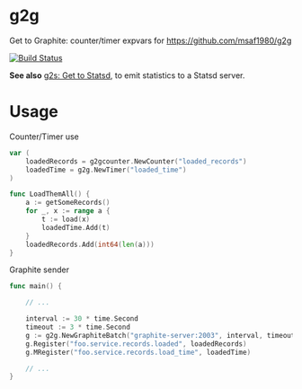 # g2g

Get to Graphite: counter/timer expvars for https://github.com/msaf1980/g2g

[![Build Status][1]][2]

[1]: https://secure.travis-ci.org/peterbourgon/g2g.png
[2]: http://www.travis-ci.org/peterbourgon/g2g

**See also** [g2s: Get to Statsd](https://github.com/peterbourgon/g2s), to emit
statistics to a Statsd server.

# Usage

Counter/Timer use

```go
var (
    loadedRecords = g2gcounter.NewCounter("loaded_records")
    loadedTime = g2g.NewTimer("loaded_time")
)

func LoadThemAll() {
    a := getSomeRecords()
    for _, x := range a {
        t := load(x)
        loadedTime.Add(t)
    }
    loadedRecords.Add(int64(len(a)))
}
```

Graphite sender

```go
func main() {

    // ...

    interval := 30 * time.Second
    timeout := 3 * time.Second
    g := g2g.NewGraphiteBatch("graphite-server:2003", interval, timeout, 4096)
    g.Register("foo.service.records.loaded", loadedRecords)
    g.MRegister("foo.service.records.load_time", loadedTime)

    // ...
}
```

